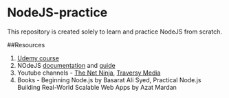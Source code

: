 # NodeJS-practice
This repository is created solely to learn and practice NodeJS from scratch. 

##Resources

1. [Udemy course](https://www.udemy.com/course/nodejs-the-complete-guide/)
1. NOdeJS [documentation](https://nodejs.org/en/docs/) and [guide](https://nodejs.org/en/docs/guides/)
1. Youtube channels - [The Net Ninja](https://www.youtube.com/channel/UCW5YeuERMmlnqo4oq8vwUpg), [Traversy Media](https://www.youtube.com/user/TechGuyWeb)
1. Books - Beginning Node.js by Basarat Ali Syed, Practical Node.js Building Real-World Scalable Web Apps by Azat Mardan

